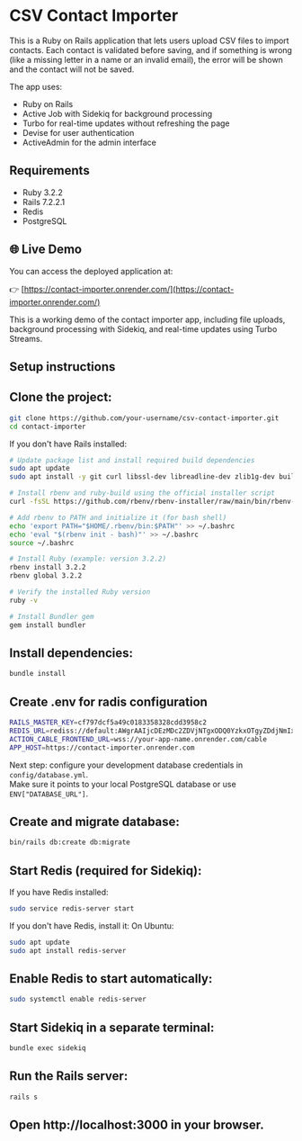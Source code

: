 # CSV Contact Importer

This is a Ruby on Rails application that lets users upload CSV files to import contacts. Each contact is validated before saving, and if something is wrong (like a missing letter in a name or an invalid email), the error will be shown and the contact will not be saved.

The app uses:
- Ruby on Rails
- Active Job with Sidekiq for background processing
- Turbo for real-time updates without refreshing the page
- Devise for user authentication
- ActiveAdmin for the admin interface

## Requirements

- Ruby 3.2.2
- Rails 7.2.2.1
- Redis
- PostgreSQL

## 🌐 Live Demo

You can access the deployed application at:

👉 [https://contact-importer.onrender.com/](https://contact-importer.onrender.com/)

This is a working demo of the contact importer app, including file uploads, background processing with Sidekiq, and real-time updates using Turbo Streams.

## Setup instructions

## Clone the project:
```bash
git clone https://github.com/your-username/csv-contact-importer.git
cd contact-importer
```

If you don't have Rails installed:

```bash
# Update package list and install required build dependencies
sudo apt update
sudo apt install -y git curl libssl-dev libreadline-dev zlib1g-dev build-essential libffi-dev libyaml-dev

# Install rbenv and ruby-build using the official installer script
curl -fsSL https://github.com/rbenv/rbenv-installer/raw/main/bin/rbenv-installer | bash

# Add rbenv to PATH and initialize it (for bash shell)
echo 'export PATH="$HOME/.rbenv/bin:$PATH"' >> ~/.bashrc
echo 'eval "$(rbenv init - bash)"' >> ~/.bashrc
source ~/.bashrc

# Install Ruby (example: version 3.2.2)
rbenv install 3.2.2
rbenv global 3.2.2

# Verify the installed Ruby version
ruby -v

# Install Bundler gem
gem install bundler
```
## Install dependencies:
```bash
bundle install
```
## Create .env for radis configuration
```bash
RAILS_MASTER_KEY=cf797dcf5a49c0183358328cdd3958c2
REDIS_URL=rediss://default:AWgrAAIjcDEzMDc2ZDVjNTgxODQ0YzkxOTgyZDdjNmIxY2IyNjkwY3AxMA@certain-roughy-26667.upstash.io:6379
ACTION_CABLE_FRONTEND_URL=wss://your-app-name.onrender.com/cable
APP_HOST=https://contact-importer.onrender.com
```
Next step: configure your development database credentials in `config/database.yml`.  
Make sure it points to your local PostgreSQL database or use `ENV["DATABASE_URL"]`.
## Create and migrate database:
```bash
bin/rails db:create db:migrate
```
## Start Redis (required for Sidekiq):
If you have Redis installed:
```bash
sudo service redis-server start
```
If you don't have Redis, install it:
On Ubuntu:
```bash
sudo apt update
sudo apt install redis-server
```
## Enable Redis to start automatically:
```bash
sudo systemctl enable redis-server
```
## Start Sidekiq in a separate terminal:
```bash
bundle exec sidekiq
```
## Run the Rails server:
```bash
rails s
```
## Open http://localhost:3000 in your browser.
